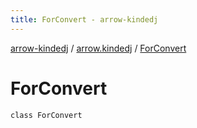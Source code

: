 ```yaml
---
title: ForConvert - arrow-kindedj
---
```


[arrow-kindedj](../index.html) / [arrow.kindedj](index.html) / [ForConvert](./-for-convert.html)

# ForConvert

`class ForConvert`
